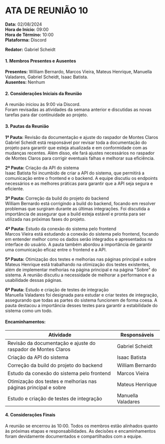 # ATA DE REUNIÃO 10

**Data:** 02/08/2024  
**Hora de Início:** 09:00  
**Hora de Término:** 10:00  
**Plataforma:** Discord  

**Redator:** Gabriel Scheidt

#### 1. Membros Presentes e Ausentes

**Presentes:** William Bernardo, Marcos Vieira, Mateus Henrique, Manuella Valadares, Gabriel Scheidt, Isaac Batista.  
**Ausentes:** Nenhum

#### 2. Considerações Iniciais da Reunião

A reunião iniciou às 9:00 via Discord.  
Foram revisadas as atividades da semana anterior e discutidas as novas tarefas para dar continuidade ao projeto.

#### 3. Pautas da Reunião

**1ª Pauta:** Revisão da documentação e ajuste do raspador de Montes Claros  
Gabriel Scheidt está responsável por revisar toda a documentação do projeto para garantir que esteja atualizada e em conformidade com as mudanças recentes. Além disso, ele fará ajustes necessários no raspador de Montes Claros para corrigir eventuais falhas e melhorar sua eficiência.

**2ª Pauta:** Criação da API do sistema  
Isaac Batista foi incumbido de criar a API do sistema, que permitirá a comunicação entre o frontend e o backend. A equipe discutiu os endpoints necessários e as melhores práticas para garantir que a API seja segura e eficiente.

**3ª Pauta:** Correção da build do projeto do backend  
William Bernardo está corrigindo a build do backend, focando em resolver problemas que surgiram durante as últimas integrações. Foi discutida a importância de assegurar que a build esteja estável e pronta para ser utilizada nas próximas fases do projeto.

**4ª Pauta:** Estudo da conexão do sistema pelo frontend  
Marcos Vieira está estudando a conexão do sistema pelo frontend, focando em entender melhor como os dados serão integrados e apresentados na interface do usuário. A pauta também abordou a importância de garantir uma comunicação eficaz entre o frontend e a API.

**5ª Pauta:** Otimização dos testes e melhorias nas páginas principal e sobre  
Mateus Henrique está trabalhando na otimização dos testes existentes, além de implementar melhorias na página principal e na página "Sobre" do sistema. A reunião discutiu a necessidade de melhorar a performance e a usabilidade dessas páginas.

**6ª Pauta:** Estudo e criação de testes de integração  
Manuella Valadares foi designada para estudar e criar testes de integração, assegurando que todas as partes do sistema funcionem de forma coesa. A pauta destacou a importância desses testes para garantir a estabilidade do sistema como um todo.

#### Encaminhamentos:

| Atividade                                     | Responsáveis                  | 
|-----------------------------------------------|-------------------------------|
| Revisão da documentação e ajuste do raspador de Montes Claros | Gabriel Scheidt         |
| Criação da API do sistema                     | Isaac Batista                  |
| Correção da build do projeto do backend       | William Bernardo               |
| Estudo da conexão do sistema pelo frontend    | Marcos Vieira                  |
| Otimização dos testes e melhorias nas páginas principal e sobre | Mateus Henrique  |
| Estudo e criação de testes de integração      | Manuella Valadares             |

#### 4. Considerações Finais

A reunião se encerrou às 10:00. Todos os membros estão alinhados quanto às próximas etapas e responsabilidades. As decisões e encaminhamentos foram devidamente documentados e compartilhados com a equipe.
